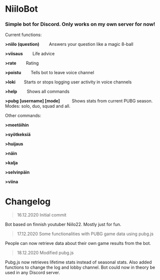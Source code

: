 # NiiloBot
<h3>Simple bot for Discord. Only works on my own server for now!</h3>

Current functions:

<b>>niilo (question)</b> &emsp;&emsp;Answers your question like a magic 8-ball

<b>>viisaus</b>&emsp;&emsp; Life advice

<b>>rate</b>&emsp;&emsp; Rating

<b>>poistu</b>&emsp; &emsp;Tells bot to leave voice channel

<b>>loki</b>&emsp;&emsp;Starts or stops logging user activity in voice channels

<b>>help</b> &emsp;&emsp;Shows all commands

<b>>pubg [username] [mode]  </b>  &emsp; &emsp; Shows stats from current PUBG season. Modes: solo, duo, squad and all. 


Other commands:

<b>>meetöihin</b>

<b>>syötkeksiä</b>

<b>>huijaus</b>

<b>>näin</b>

<b>>kalja</b>

<b>>selvinpäin</b>

<b>>viina</b>

<h1>Changelog</h1>

>16.12.2020 Initial commit

Bot based on finnish youtuber Niilo22. Mostly just for fun.

>17.12.2020 Some functionalities with PUBG game data using pubg.js

People can now retrieve data about their own game results from the bot.

>18.12.2020 Modified pubg.js

Pubg.js now retrieves lifetime stats instead of seasonal stats. Also added functions to change the log and lobby channel. Bot could now in theory be used in any Discord server.
